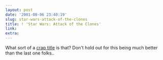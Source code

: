 ```yaml
---
layout: post
date: '2001-08-06 23:40:19'
slug: star-wars-attack-of-the-clones
title: ! 'Star Wars: Attack of the Clones'
link: 
extra: 
---
```


What sort of a [crap title](http://www.starwars.com/episode-ii/news/2001/08/news20010806.html) is that?
Don't hold out for this being much better than the last one folks..